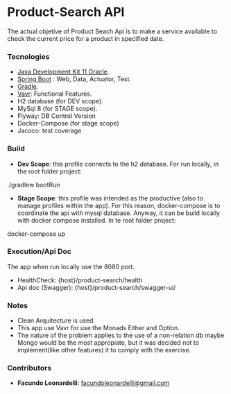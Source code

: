# Product-Search API

 The actual objetive of Product Seach Api is to make a service available to check the current price for a product in specified date.
 
### Tecnologies

- [Java Development Kit 11 Oracle](https://www.oracle.com/ar/java/technologies/javase-jdk11-downloads.htmlhttps://www.oracle.com/ar/java/technologies/javase-jdk11-downloads.html).
- [Spring Boot](https://spring.io/projects/spring-boot) : Web, Data, Actuator, Test.
- [Gradle](https://gradle.org/).
- [Vavr](https://www.vavr.io/): Functional Features.
- H2 database (for DEV scope).
- MySql 8 (for STAGE scope).
- Flyway: DB Control Version
- Docker-Compose (for stage scope)
- Jacoco: test coverage

### Build

- **Dev Scope**: this profile connects to the h2 database.
For run locally, in the root folder project:

./gradlew bootRun

- **Stage Scope**: this profile was intended as the productive (also to manage profiles within the app). For this reason, docker-compose is to coordinate the api with mysql database.
Anyway, it can be build locally with docker compose installed. In te root folder project:

docker-compose up

### Execution/Api Doc

The app when run locally use the 8080 port.

- HealthCheck: {host}/product-search/health
- Api doc (Swagger): {host}/product-search/swagger-ui/

### Notes
- Clean Arquitecture is used.
- This app use Vavr for use the Monads Either and Option.
- The nature of the problem applies to the use of a non-relation db maybe Mongo would be the most appropiate, but it was decided not to implement(like other features) it to comply with the exercise.

### Contributors
- **Facundo Leonardelli**: facundoleonardelli@gmail.com 



